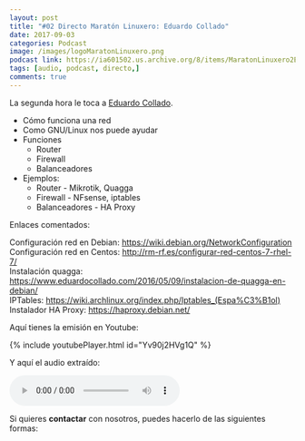 ```yaml
---
layout: post
title: "#02 Directo Maratón Linuxero: Eduardo Collado"
date: 2017-09-03
categories: Podcast
image: /images/logoMaratonLinuxero.png
podcast link: https://ia601502.us.archive.org/8/items/MaratonLinuxero2EduardoCollado/Marat%C3%B3n%20Linuxero%202%20Eduardo%20Collado.mp3
tags: [audio, podcast, directo,]
comments: true
---
```


La segunda hora le toca a [Eduardo Collado](https://www.eduardocollado.com/).

- Cómo funciona una red
- Como GNU/Linux nos puede ayudar
- Funciones
  * Router
  * Firewall
  * Balanceadores
- Ejemplos:
  * Router - Mikrotik, Quagga
  * Firewall - NFsense, iptables
  * Balanceadores - HA Proxy

Enlaces comentados:

Configuración red en Debian: <https://wiki.debian.org/NetworkConfiguration>  
Configuración red en Centos: <http://rm-rf.es/configurar-red-centos-7-rhel-7/>  
Instalación quagga: <https://www.eduardocollado.com/2016/05/09/instalacion-de-quagga-en-debian/>  
IPTables: <https://wiki.archlinux.org/index.php/Iptables_(Espa%C3%B1ol)>  
Instalador HA Proxy: <https://haproxy.debian.net/>

Aquí tienes la emisión en Youtube: 

{% include youtubePlayer.html id="Yv90j2HVg1Q" %}

Y aquí el audio extraído:

<audio controls>
  <source src="https://ia601502.us.archive.org/8/items/MaratonLinuxero2EduardoCollado/Marat%C3%B3n%20Linuxero%202%20Eduardo%20Collado.mp3" type="audio/mpeg">
</audio>

Si quieres **contactar** con nosotros, puedes hacerlo de las siguientes formas:

